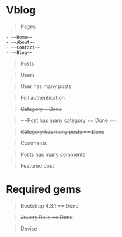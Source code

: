 # Vblog

  > Pages
  
    - ~~Home~~
    - ~~About~~
    - ~~Contact~~
    - ~~Blog~~

  > Posts

  > Users
  
  > User has many posts
  
  > Full authentication
  
  > ~~Category = Done~~
  
  > ~~Post has many category == Done ~~
  
  > ~~Category has many posts == Done~~
  
  > Comments
  
  > Posts has many comments
  
  > Featured post

# Required gems

  > ~~Bootstrap 4.3.1 == Done~~

  > ~~Jquery Rails    == Done~~
  
  > Devise